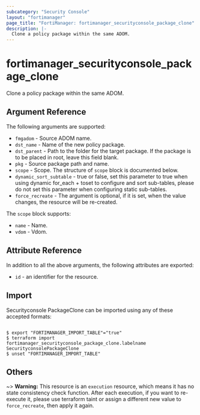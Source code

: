 ```yaml
---
subcategory: "Security Console"
layout: "fortimanager"
page_title: "FortiManager: fortimanager_securityconsole_package_clone"
description: |-
  Clone a policy package within the same ADOM.
---
```


# fortimanager_securityconsole_package_clone
Clone a policy package within the same ADOM.

## Argument Reference


The following arguments are supported:


* `fmgadom` - Source ADOM name.
* `dst_name` - Name of the new policy package.
* `dst_parent` - Path to the folder for the target package. If the package is to be placed in root, leave this field blank.
* `pkg` - Source package path and name.
* `scope` - Scope. The structure of `scope` block is documented below.
* `dynamic_sort_subtable` - true or false, set this parameter to true when using dynamic for_each + toset to configure and sort sub-tables, please do not set this parameter when configuring static sub-tables.
* `force_recreate` - The argument is optional, if it is set, when the value changes, the resource will be re-created.

The `scope` block supports:

* `name` - Name.
* `vdom` - Vdom.


## Attribute Reference

In addition to all the above arguments, the following attributes are exported:
* `id` - an identifier for the resource.

## Import

Securityconsole PackageClone can be imported using any of these accepted formats:
```

$ export "FORTIMANAGER_IMPORT_TABLE"="true"
$ terraform import fortimanager_securityconsole_package_clone.labelname SecurityconsolePackageClone
$ unset "FORTIMANAGER_IMPORT_TABLE"
```

## Others

~> **Warning:** This resource is an `execution` resource, which means it has no state consistency check function. After each execution, if you want to re-execute it, please use terraform taint or assign a different new value to `force_recreate`, then apply it again.
